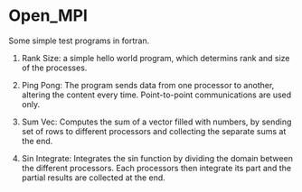 # Open_MPI
Some simple test programs in fortran.

1. Rank Size: a simple hello world program, which determins rank and size of the
   processes.

2. Ping Pong: The program sends data from one processor to another, altering the
   content every time. Point-to-point communications are used only.

3. Sum Vec: Computes the sum of a vector filled with numbers, by sending set of
   rows to different processors and collecting the separate sums at the end.

4. Sin Integrate: Integrates the sin function by dividing the domain between the
   different processors. Each processors then integrate its part and the partial
   results are collected at the end.


